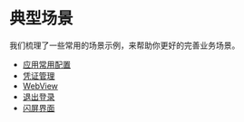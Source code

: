 # 典型场景

<LastUpdated/>

我们梳理了一些常用的场景示例，来帮助你更好的完善业务场景。

- [应用常用配置](./application_config.md)
- [凭证管理](./tokens.md)
- [WebView](./webview.md)
- [退出登录](./logout.md)
- [闪屏界面](./splash.md)